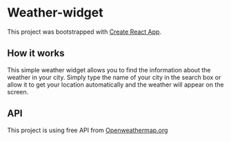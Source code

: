 # Weather-widget

This project was bootstrapped with [Create React App](https://github.com/facebook/create-react-app).

## How it works

This simple weather widget allows you to find the information about the weather in your city. Simply type the name of your city in the search box or allow it to get your location automatically and the weather will appear on the screen.

## API

This project is using free API from [Openweathermap.org](https://openweathermap.org)

